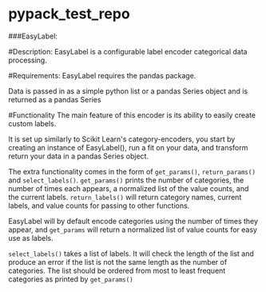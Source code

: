 # pypack_test_repo

###EasyLabel:

#Description:
EasyLabel is a configurable label encoder categorical data processing.

#Requirements:
EasyLabel requires the pandas package.

Data is passed in as a simple python list or a pandas Series object and is 
returned as a pandas Series

#Functionality
The main feature of this encoder is its ability to easily create custom labels.

It is set up similarly to Scikit Learn's category-encoders, you start by creating an
instance of EasyLabel(), run a fit on your data, and transform return your data in a
pandas Series object.

The extra functionality comes in the form of `get_params()`, `return_params()` and 
`select_labels()`. `get_params()` prints the number of categories, the number of times 
each appears, a normalized list of the value counts, and the current labels. 
`return_labels()` will return category names, current labels, and value counts for
passing to other functions.

EasyLabel will by default encode categories using the number of times they appear, and
`get_params` will return a normalized list of value counts for easy use as labels.

`select_labels()` takes a list of labels. It will check the length of the list and
produce an error if the list is not the same length as the number of categories. The 
list should be ordered from most to least frequent categories as printed by `get_params()`

